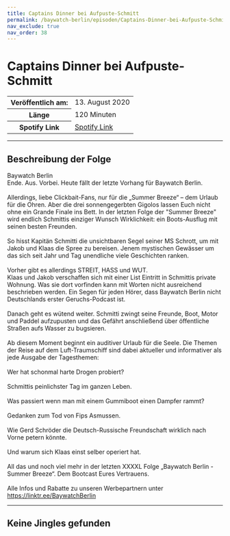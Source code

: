 ```yaml
---
title: Captains Dinner bei Aufpuste-Schmitt
permalink: /baywatch-berlin/episoden/Captains-Dinner-bei-Aufpuste-Schmitt
nav_exclude: true
nav_order: 38
---
```


# Captains Dinner bei Aufpuste-Schmitt
<table class="resp-table dcf-table dcf-table-responsive dcf-table-bordered dcf-table-striped dcf-w-100%">
                    <tbody>
                        <tr>
                            <th scope="row">Veröffentlich am:</th>
                            <td data-label="Veröffentlich am:">13. August 2020</td>
                        </tr>
                        <tr>
                            <th scope="row">Länge </th>
                            <td data-label="Länge ">120 Minuten</td>
                        </tr><tr>
                                <th scope="row">Spotify Link</th>
                                <td data-label="Spotify Link"><a href="https://open.spotify.com/episode/1yLm78cfZwlibh9ZTZfyGf">Spotify Link</a></td>
                            </tr></tbody>
                </table>

***

## Beschreibung der Folge

<div>
Baywatch Berlin <br> Ende. Aus. Vorbei. Heute fällt der letzte Vorhang für Baywatch Berlin.  <br>  <br> Allerdings, liebe Clickbait-Fans, nur für die „Summer Breeze“ – dem Urlaub für die Ohren. Aber die drei sonnengegerbten Gigolos lassen Euch nicht ohne ein Grande Finale ins Bett. In der letzten Folge der "Summer Breeze" wird endlich Schmittis einziger Wunsch Wirklichkeit: ein Boots-Ausflug mit seinen besten Freunden. <br>  <br> So hisst Kapitän Schmitti die unsichtbaren Segel seiner MS Schrott, um mit Jakob und Klaas die Spree zu bereisen. Jenem mystischen Gewässer um das sich seit Jahr und Tag unendliche viele Geschichten ranken.  <br>  <br> Vorher gibt es allerdings STREIT, HASS und WUT. <br> Klaas und Jakob verschaffen sich mit einer List Eintritt in Schmittis private Wohnung. Was sie dort vorfinden kann mit Worten nicht ausreichend beschrieben werden. Ein Segen für jeden Hörer, dass Baywatch Berlin nicht Deutschlands erster Geruchs-Podcast ist. <br>  <br> Danach geht es wütend weiter. Schmitti zwingt seine Freunde, Boot, Motor und Paddel aufzupusten und das Gefährt anschließend über öffentliche Straßen aufs Wasser zu bugsieren. <br>  <br> Ab diesem Moment beginnt ein auditiver Urlaub für die Seele. Die Themen der Reise auf dem Luft-Traumschiff sind dabei aktueller und informativer als jede Ausgabe der Tagesthemen: <br>  <br> Wer hat schonmal harte Drogen probiert? <br>  <br> Schmittis peinlichster Tag im ganzen Leben. <br>  <br> Was passiert wenn man mit einem Gummiboot einen Dampfer rammt? <br>  <br> Gedanken zum Tod von Fips Asmussen. <br>  <br> Wie Gerd Schröder die Deutsch-Russische Freundschaft wirklich nach Vorne petern könnte. <br>  <br> Und warum sich Klaas einst selber operiert hat. <br>  <br> All das und noch viel mehr in der letzten XXXXL Folge „Baywatch Berlin - Summer Breeze“. Dem Bootcast Eures Vertrauens. <br>  <br> Alle Infos und Rabatte zu unseren Werbepartnern unter <a href="https://linktr.ee/BaywatchBerlin">https://linktr.ee/BaywatchBerlin</a>  
</div>

***

## Keine Jingles gefunden